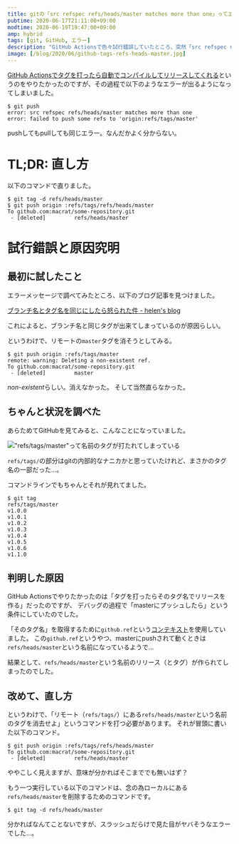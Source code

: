 ```yaml
---
title: gitの「src refspec refs/heads/master matches more than one」ってエラーの直し方
pubtime: 2020-06-17T21:11:00+09:00
modtime: 2020-06-19T19:47:00+09:00
amp: hybrid
tags: [git, GitHub, エラー]
description: "GitHub Actionsで色々試行錯誤していたところ、突然「src refspec refs/heads/master matches more than one」というエラーが出て`git push`出来なくなってしまいました。この原因と、対処方法についての記事です。"
image: [/blog/2020/06/github-tags-refs-heads-master.jpg]
---
```


[GitHub Actionsでタグを打ったら自動でコンパイルしてリリースしてくれる](/blog/2020/06/automated-build-sphinx-on-github)というのをやりたかったのですが、その過程で以下のようなエラーが出るようになってしまいました。

``` shell
$ git push
error: src refspec refs/heads/master matches more than one
error: failed to push some refs to 'origin:refs/tags/master'
```

pushしてもpullしても同じエラー。なんだかよく分からない。


# TL;DR: 直し方

以下のコマンドで直りました。

``` shell
$ git tag -d refs/heads/master
$ git push origin :refs/tags/refs/heads/master
To github.com:macrat/some-repository.git
 - [deleted]         refs/heads/master
```


# 試行錯誤と原因究明
## 最初に試したこと

エラーメッセージで調べてみたところ、以下のブログ記事を見つけました。

[ブランチ名とタグ名を同じにしたら怒られた件 - helen&#39;s blog](https://helen.hatenablog.com/entry/2016/04/01/162424)

これによると、ブランチ名と同じタグが出来てしまっているのが原因らしい。

というわけで、リモートの`master`タグを消そうとしてみる。

``` shell
$ git push origin :refs/tags/master
remote: warning: Deleting a non-existent ref.
To github.com:macrat/some-repository.git
 - [deleted]         master
```

*non-existent*らしい。消えなかった。
そして当然直らなかった。


## ちゃんと状況を調べた

あらためてGitHubを見てみると、こんなことになっていました。

!["refs/tags/master"って名前のタグが打たれてしまっている](/blog/2020/06/github-tag-refs-heads-master.jpg "500x500")

`refs/tags/`の部分はgitの内部的なナニカかと思っていたけれど、まさかのタグ名の一部だった…。

コマンドラインでもちゃんとそれが見れてました。

``` shell
$ git tag
refs/tags/master
v1.0.0
v1.0.1
v1.0.2
v1.0.3
v1.0.4
v1.0.5
v1.0.6
v1.1.0
```


## 判明した原因

GitHub Actionsでやりたかったのは「タグを打ったらそのタグ名でリリースを作る」だったのですが、
デバッグの過程で「masterにプッシュしたら」という条件にしていたのでした。

「そのタグ名」を取得するために`github.ref`という[コンテキスト](https://help.github.com/ja/actions/reference/context-and-expression-syntax-for-github-actions#contexts)を使用していました。
この`github.ref`というやつ、masterにpushされて動くときは`refs/heads/master`という名前になっているようで…

結果として、`refs/heads/master`という名前のリリース（とタグ）が作られてしまったのでした。


## 改めて、直し方

というわけで、「リモート（`refs/tags/`）にある`refs/heads/master`という名前のタグを消去せよ」というコマンドを打つ必要があります。
それが冒頭に書いた以下のコマンド。

``` shell
$ git push origin :refs/tags/refs/heads/master
To github.com:macrat/some-repository.git
 - [deleted]         refs/heads/master
```

ややこしく見えますが、意味が分かればそこまででも無いはず？

もう一つ実行している以下のコマンドは、念の為ローカルにある`refs/heads/master`を削除するためのコマンドです。

``` shell
$ git tag -d refs/heads/master
```

分かればなんてことないですが、スラッシュだらけで見た目がヤバそうなエラーでした…。
